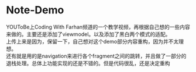 # Note-Demo
YOUToBe上Coding With Farhan频道的一个教学视频，再根据自己想的一些内容来做的。主要还是添加了viewmodel。以及添加了黑白两个模式的适配。  
上传上来是因为，保留一下，自己想对这个demo部分内容重构，因为并不太理想。  
还有就是用的是navigation来进行各个fragment之间的跳转，并且做了一部分的退栈处理。总体上功能实现的还是不错的。但是代码很乱，还是决定重构
